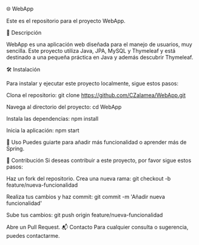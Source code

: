 
🌐 WebApp

Este es el repositorio para el proyecto WebApp.

📄 Descripción

WebApp es una aplicación web diseñada para el manejo de usuarios, muy sencilla. Este proyecto utiliza Java, JPA, MySQL y Thymeleaf y está destinado a una pequeña práctica en Java y además descubrir Thymeleaf.

🛠️ Instalación

Para instalar y ejecutar este proyecto localmente, sigue estos pasos:

Clona el repositorio:
git clone https://github.com/CZalamea/WebApp.git

Navega al directorio del proyecto:
cd WebApp

Instala las dependencias:
npm install

Inicia la aplicación:
npm start

🚀 Uso
Puedes guiarte para añadir más funcionalidad o aprender más de Spring.

🤝 Contribución
Si deseas contribuir a este proyecto, por favor sigue estos pasos:

Haz un fork del repositorio.
Crea una nueva rama:
git checkout -b feature/nueva-funcionalidad

Realiza tus cambios y haz commit:
git commit -m 'Añadir nueva funcionalidad'

Sube tus cambios:
git push origin feature/nueva-funcionalidad

Abre un Pull Request.
📬 Contacto
Para cualquier consulta o sugerencia, puedes contactarme.

